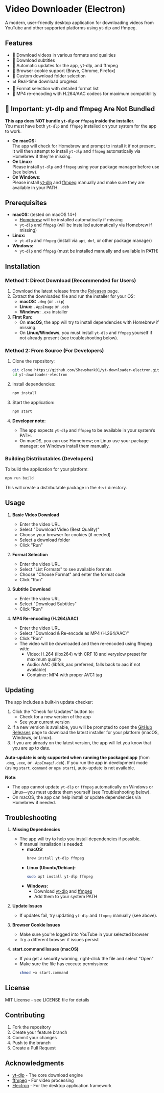 # Video Downloader (Electron)

A modern, user-friendly desktop application for downloading videos from YouTube and other supported platforms using yt-dlp and ffmpeg.

## Features

- 🎥 Download videos in various formats and qualities
- 📝 Download subtitles
- 🔄 Automatic updates for the app, yt-dlp, and ffmpeg
- 🍪 Browser cookie support (Brave, Chrome, Firefox)
- 📂 Custom download folder selection
- 📊 Real-time download progress
- 🎯 Format selection with detailed format list
- 🔄 MP4 re-encoding with H.264/AAC codecs for maximum compatibility

## 🚩 Important: yt-dlp and ffmpeg Are Not Bundled

**This app does NOT bundle `yt-dlp` or `ffmpeg` inside the installer.**  
You must have both `yt-dlp` and `ffmpeg` installed on your system for the app to work.

- **On macOS:**  
  The app will check for Homebrew and prompt to install it if not present. It will then attempt to install `yt-dlp` and `ffmpeg` automatically via Homebrew if they're missing.
- **On Linux:**  
  Please install `yt-dlp` and `ffmpeg` using your package manager before use (see below).
- **On Windows:**  
  Please install [yt-dlp](https://github.com/yt-dlp/yt-dlp#installation) and [ffmpeg](https://ffmpeg.org/download.html) manually and make sure they are available in your PATH.

## Prerequisites

- **macOS:** (tested on macOS 14+)
  - [Homebrew](https://brew.sh/) will be installed automatically if missing
  - `yt-dlp` and `ffmpeg` (will be installed automatically via Homebrew if missing)
- **Linux:**  
  - `yt-dlp` and `ffmpeg` (install via `apt`, `dnf`, or other package manager)
- **Windows:**  
  - `yt-dlp` and `ffmpeg` (must be installed manually and available in PATH)

## Installation

### Method 1: Direct Download (Recommended for Users)

1. Download the latest release from the [Releases](https://github.com/Shawshank01/yt-downloader-electron/releases) page.
2. Extract the downloaded file and run the installer for your OS:
    - **macOS:** `.dmg` (or `.zip`)
    - **Linux:** `.AppImage` or `.deb`
    - **Windows:** `.exe` installer
3. **First Run:**
    - On **macOS**, the app will try to install dependencies with Homebrew if missing.
    - On **Linux/Windows**, you must install `yt-dlp` and `ffmpeg` yourself if not already present (see troubleshooting below).

### Method 2: From Source (For Developers)

1. Clone the repository:
   ```bash
   git clone https://github.com/Shawshank01/yt-downloader-electron.git
   cd yt-downloader-electron
   ```

2. Install dependencies:
   ```bash
   npm install
   ```

3. Start the application:
   ```bash
   npm start
   ```

4. **Developer note:**  
   - The app expects `yt-dlp` and `ffmpeg` to be available in your system’s PATH.
   - On macOS, you can use Homebrew; on Linux use your package manager; on Windows install them manually.

### Building Distributables (Developers)

To build the application for your platform:
```bash
npm run build
```
This will create a distributable package in the `dist` directory.

## Usage

1. **Basic Video Download**
   - Enter the video URL
   - Select "Download Video (Best Quality)"
   - Choose your browser for cookies (if needed)
   - Select a download folder
   - Click "Run"

2. **Format Selection**
   - Enter the video URL
   - Select "List Formats" to see available formats
   - Choose "Choose Format" and enter the format code
   - Click "Run"

3. **Subtitle Download**
   - Enter the video URL
   - Select "Download Subtitles"
   - Click "Run"

4. **MP4 Re-encoding (H.264/AAC)**
   - Enter the video URL
   - Select "Download & Re-encode as MP4 (H.264/AAC)"
   - Click "Run"
   - The video will be downloaded and then re-encoded using ffmpeg with:
     - Video: H.264 (libx264) with CRF 18 and veryslow preset for maximum quality
     - Audio: AAC (libfdk_aac preferred, falls back to aac if not available)
     - Container: MP4 with proper AVC1 tag

## Updating

The app includes a built-in update checker:

1. Click the "Check for Updates" button to:
   - Check for a new version of the app
   - See your current version
2. If a new version is available, you will be prompted to open the [GitHub Releases](https://github.com/Shawshank01/yt-downloader-electron/releases/latest) page to download the latest installer for your platform (macOS, Windows, or Linux).
3. If you are already on the latest version, the app will let you know that you are up to date.

**Auto-update is only supported when running the packaged app** (from `.dmg`, `.exe`, or `.AppImage`/`.deb`). If you run the app in development mode (using `start.command` or `npm start`), auto-update is not available.

**Note:**
- The app cannot update `yt-dlp` or `ffmpeg` automatically on Windows or Linux—you must update them yourself (see Troubleshooting below).
- On macOS, the app can help install or update dependencies via Homebrew if needed.

## Troubleshooting

1. **Missing Dependencies**
   - The app will try to help you install dependencies if possible.
   - If manual installation is needed:
     - **macOS:**  
       ```bash
       brew install yt-dlp ffmpeg
       ```
     - **Linux (Ubuntu/Debian):**  
       ```bash
       sudo apt install yt-dlp ffmpeg
       ```
     - **Windows:**  
       - Download [yt-dlp](https://github.com/yt-dlp/yt-dlp#installation) and [ffmpeg](https://ffmpeg.org/download.html)
       - Add them to your system PATH

2. **Update Issues**
   - If updates fail, try updating `yt-dlp` and `ffmpeg` manually (see above).

3. **Browser Cookie Issues**
   - Make sure you're logged into YouTube in your selected browser
   - Try a different browser if issues persist

4. **start.command Issues (macOS)**
   - If you get a security warning, right-click the file and select "Open"
   - Make sure the file has execute permissions:
     ```bash
     chmod +x start.command
     ```

## License

MIT License - see LICENSE file for details

## Contributing

1. Fork the repository
2. Create your feature branch
3. Commit your changes
4. Push to the branch
5. Create a Pull Request

## Acknowledgments

- [yt-dlp](https://github.com/yt-dlp/yt-dlp) - The core download engine
- [ffmpeg](https://ffmpeg.org/) - For video processing
- [Electron](https://www.electronjs.org/) - For the desktop application framework
